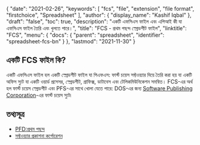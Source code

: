 {
  "date": "2021-02-26",
  "keywords": [
    "fcs",
    "file",
    "extension",
    "file format",
    "firstchoice",
    "Spreadsheet"
  ],
  "author": {
    "display_name": "Kashif Iqbal"
  },
  "draft": "false",
  "toc": true,
  "description": "একটি এফসিএস ফাইল এবং এপিআই কী যা এফসিএস ফাইল তৈরি এবং খুলতে পারে।",
  "title": "FCS - প্রথম পছন্দ স্প্রেডশীট ফাইল",
  "linktitle": "FCS",
  "menu": {
    "docs": {
      "parent": "spreadsheet",
      "identifier": "spreadsheet-fcs-bn"
    }
  },
  "lastmod": "2021-11-30"
}

## একটি FCS ফাইল কি?

একটি এফসিএস ফাইল হল একটি স্প্রেডশীট ফাইল যা পিএফএস: ফার্স্ট চয়েস সফ্টওয়্যার দিয়ে তৈরি করা হয় যা একটি অফিস স্যুট যা একটি ওয়ার্ড প্রসেসর, স্প্রেডশীট, গ্রাফিক্স, ডাটাবেস এবং টেলিকমিউনিকেশন সমন্বিত। FCS-এর অর্থ হল ফার্স্ট চয়েস স্প্রেডশীট এবং PFS-এর সাথে খোলা যেতে পারে: DOS-এর জন্য [Software Publishing Corporation](https://en.wikipedia.org/wiki/Software_Publishing_Corporation)-এর ফার্স্ট চয়েস স্যুট৷

## তথ্যসূত্র

 * [PFD:প্রথম পছন্দ](http://justsolve.archiveteam.org/wiki/PFS:First_Choice)
 * [সফ্টওয়্যার প্রকাশনা কর্পোরেশন](https://en.wikipedia.org/wiki/Software_Publishing_Corporation)

